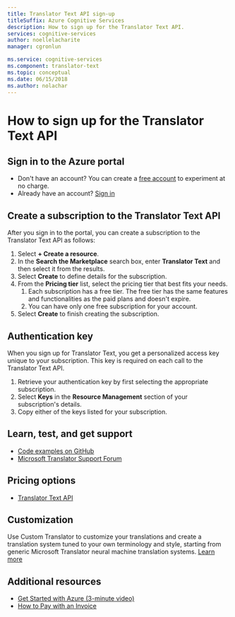 ```yaml
---
title: Translator Text API sign-up
titleSuffix: Azure Cognitive Services
description: How to sign up for the Translator Text API.
services: cognitive-services
author: noellelacharite
manager: cgronlun

ms.service: cognitive-services
ms.component: translator-text
ms.topic: conceptual
ms.date: 06/15/2018
ms.author: nolachar
---
```

# How to sign up for the Translator Text API

## Sign in to the Azure portal

- Don't have an account? You can create a [free account](https://azure.microsoft.com/free/) to experiment at no charge.
- Already have an account? [Sign in](https://ms.portal.azure.com/)

## Create a subscription to the Translator Text API

After you sign in to the portal, you can create a subscription to the Translator Text API as follows:

1. Select **+ Create a resource**.
1. In the **Search the Marketplace** search box, enter **Translator Text** and then select it from the results.
1. Select **Create** to define details for the subscription.
1. From the **Pricing tier** list, select the pricing tier that best fits your needs.
    1. Each subscription has a free tier. The free tier has the same features and functionalities as the paid plans and doesn't expire.
    1. You can have only one free subscription for your account.
1. Select **Create** to finish creating the subscription.

## Authentication key

When you sign up for Translator Text, you get a personalized access key unique to your subscription. This key is required on each call to the Translator Text API.

1. Retrieve your authentication key by first selecting the appropriate subscription.
1. Select **Keys** in the **Resource Management** section of your subscription's details.
1. Copy either of the keys listed for your subscription.

## Learn, test, and get support

- [Code examples on GitHub](https://github.com/MicrosoftTranslator)
- [Microsoft Translator Support Forum](http://www.aka.ms/TranslatorForum)

## Pricing options

- [Translator Text API](https://azure.microsoft.com/pricing/details/cognitive-services/translator-text-api/)

## Customization

Use Custom Translator to customize your translations and create a translation system tuned to your own terminology and style, starting from generic Microsoft Translator neural machine translation systems. [Learn more](customization.md)

## Additional resources

- [Get Started with Azure (3-minute video)](https://azure.microsoft.com/get-started/?b=16.24)
- [How to Pay with an Invoice](https://azure.microsoft.com/pricing/invoicing/)
